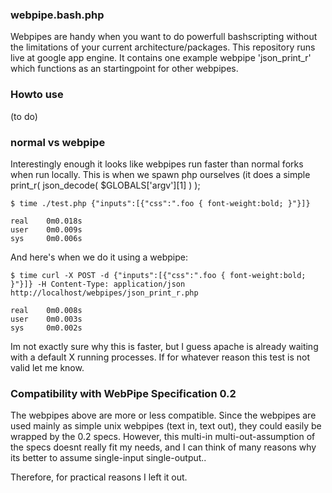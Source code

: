 ### webpipe.bash.php

Webpipes are handy when you want to do powerfull bashscripting without the limitations of your current architecture/packages.
This repository runs live at google app engine.
It contains one example webpipe 'json_print_r' which functions as an startingpoint for other webpipes.

### Howto use

(to do)

### normal vs webpipe

Interestingly enough it looks like webpipes run faster than normal forks when run locally.
This is when we spawn php ourselves (it does a simple print_r( json_decode( $GLOBALS['argv'][1] ) );

    $ time ./test.php {"inputs":[{"css":".foo { font-weight:bold; }"}]}

    real    0m0.018s
    user    0m0.009s
    sys     0m0.006s

And here's when we do it using a webpipe:

    $ time curl -X POST -d {"inputs":[{"css":".foo { font-weight:bold; }"}]} -H Content-Type: application/json http://localhost/webpipes/json_print_r.php

    real    0m0.008s
    user    0m0.003s
    sys     0m0.002s

Im not exactly sure why this is faster, but I guess apache is already waiting with a default X running processes.
If for whatever reason this test is not valid let me know.

### Compatibility with WebPipe Specification 0.2

The webpipes above are more or less compatible.
Since the webpipes are used mainly as simple unix webpipes (text in, text out), they 
could easily be wrapped by the 0.2 specs.
However, this multi-in multi-out-assumption of the specs doesnt really fit my needs, and
 I can think of many reasons why its better to assume single-input single-output..

Therefore, for practical reasons I left it out.

